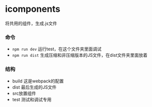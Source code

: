 # icomponents 
将共用的组件，生成.js文件

### 命令
* ``` npm run dev ``` 运行test，在这个文件夹里面调试
* ``` npm run dist ``` 生成压缩和非压缩版本的JS文件，在dist文件夹里面放着

### 结构
* build 这是webpack的配置
* dist 最后生成的JS文件
* src放置组件
* test 测试和调试专用
